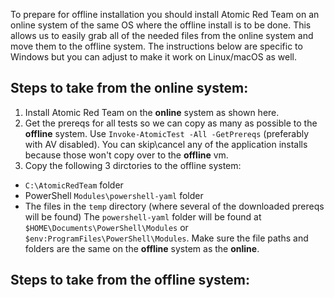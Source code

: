 To prepare for offline installation you should install Atomic Red Team on an online system of the same OS where the offline install is to be done. This allows us to easily grab all of the needed files from the online system and move them to the offline system. The instructions below are specific to Windows but you can adjust to make it work on Linux/macOS as well.

## Steps to take from the **online** system:

1) Install Atomic Red Team on the **online** system as shown here.
2) Get the prereqs for all tests so we can copy as many as possible to the **offline** system. Use `Invoke-AtomicTest -All -GetPrereqs` (preferably with AV disabled). You can skip\cancel any of the application installs because those won't copy over to the **offline** vm.
3) Copy the following 3 dirctories to the offline system:
* `C:\AtomicRedTeam` folder
* PowerShell `Modules\powershell-yaml` folder
* The files in the `temp` directory (where several of the downloaded prereqs will be found) 
The `powershell-yaml` folder will be found at `$HOME\Documents\PowerShell\Modules` or `$env:ProgramFiles\PowerShell\Modules`. Make sure the file paths and folders are the same on the **offline** system as the **online**.

## Steps to take from the **offline** system: